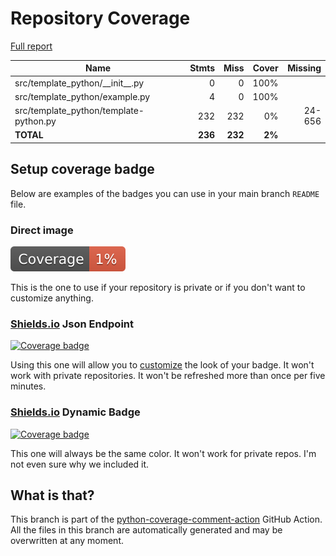 # Repository Coverage

[Full report](https://htmlpreview.github.io/?https://github.com/senzing-garage/template-python/blob/python-coverage-comment-action-data/htmlcov/index.html)

| Name                                    |    Stmts |     Miss |  Cover |   Missing |
|---------------------------------------- | -------: | -------: | -----: | --------: |
| src/template\_python/\_\_init\_\_.py    |        0 |        0 |   100% |           |
| src/template\_python/example.py         |        4 |        0 |   100% |           |
| src/template\_python/template-python.py |      232 |      232 |     0% |    24-656 |
|                               **TOTAL** |  **236** |  **232** | **2%** |           |


## Setup coverage badge

Below are examples of the badges you can use in your main branch `README` file.

### Direct image

[![Coverage badge](https://raw.githubusercontent.com/senzing-garage/template-python/python-coverage-comment-action-data/badge.svg)](https://htmlpreview.github.io/?https://github.com/senzing-garage/template-python/blob/python-coverage-comment-action-data/htmlcov/index.html)

This is the one to use if your repository is private or if you don't want to customize anything.

### [Shields.io](https://shields.io) Json Endpoint

[![Coverage badge](https://img.shields.io/endpoint?url=https://raw.githubusercontent.com/senzing-garage/template-python/python-coverage-comment-action-data/endpoint.json)](https://htmlpreview.github.io/?https://github.com/senzing-garage/template-python/blob/python-coverage-comment-action-data/htmlcov/index.html)

Using this one will allow you to [customize](https://shields.io/endpoint) the look of your badge.
It won't work with private repositories. It won't be refreshed more than once per five minutes.

### [Shields.io](https://shields.io) Dynamic Badge

[![Coverage badge](https://img.shields.io/badge/dynamic/json?color=brightgreen&label=coverage&query=%24.message&url=https%3A%2F%2Fraw.githubusercontent.com%2Fsenzing-garage%2Ftemplate-python%2Fpython-coverage-comment-action-data%2Fendpoint.json)](https://htmlpreview.github.io/?https://github.com/senzing-garage/template-python/blob/python-coverage-comment-action-data/htmlcov/index.html)

This one will always be the same color. It won't work for private repos. I'm not even sure why we included it.

## What is that?

This branch is part of the
[python-coverage-comment-action](https://github.com/marketplace/actions/python-coverage-comment)
GitHub Action. All the files in this branch are automatically generated and may be
overwritten at any moment.